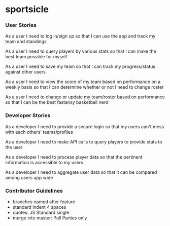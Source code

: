 # sportsicle

### User Stories
As a user
I need to log in/sign up
so that I can use the app and track my team and standings

As a user
I need to query players by various stats
so that I can make the best team possible for myself

As a user
I need to save my team
so that I can track my progress/status against other users

As a user
I need to view the score of my team based on performance on a weekly basis
so that I can determine whether or not I need to change roster

As a user
I need to change or update my team/roster based on performance
so that I can be the best fastansy basketball nerd

### Developer Stories

As a developer
I need to provide a secure login
so that my users can't mess with each others' teams/profiles

As a developer
I need to make API calls to query players
to provide stats to the user

As a developer
I need to process player data
so that the pertinent information is accessible to my users

As a developer
I need to aggregate user data
so that it can be compared among users app wide


### Contributor Guidelines

* branches named after feature
* standard indent 4 spaces
* quotes: JS Standard single
* merge into master: Pull Parties only

